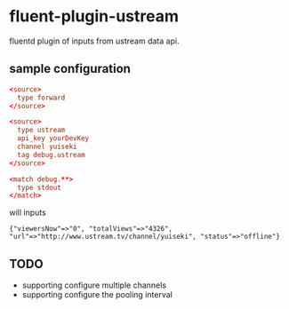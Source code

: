 
fluent-plugin-ustream
=====================


fluentd plugin of inputs from ustream data api.




## sample configuration

```test-ustream.conf
<source>
  type forward
</source>

<source>
  type ustream
  api_key yourDevKey
  channel yuiseki
  tag debug.ustream
</source>

<match debug.**>
  type stdout
</match>
```

will inputs

```
{"viewersNow"=>"0", "totalViews"=>"4326", "url"=>"http://www.ustream.tv/channel/yuiseki", "status"=>"offline"}
```

## TODO
- supporting configure multiple channels
- supporting configure the pooling interval
